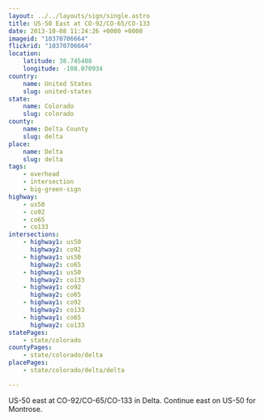 ```yaml
---
layout: ../../layouts/sign/single.astro
title: US-50 East at CO-92/CO-65/CO-133
date: 2013-10-08 11:24:26 +0000 +0000
imageid: "10370706664"
flickrid: "10370706664"
location:
    latitude: 38.745408
    longitude: -108.070934
country:
    name: United States
    slug: united-states
state:
    name: Colorado
    slug: colorado
county:
    name: Delta County
    slug: delta
place:
    name: Delta
    slug: delta
tags:
    - overhead
    - intersection
    - big-green-sign
highway:
    - us50
    - co92
    - co65
    - co133
intersections:
    - highway1: us50
      highway2: co92
    - highway1: us50
      highway2: co65
    - highway1: us50
      highway2: co133
    - highway1: co92
      highway2: co65
    - highway1: co92
      highway2: co133
    - highway1: co65
      highway2: co133
statePages:
    - state/colorado
countyPages:
    - state/colorado/delta
placePages:
    - state/colorado/delta/delta

---
```

US-50 east at CO-92/CO-65/CO-133 in Delta.  Continue east on US-50 for Montrose.